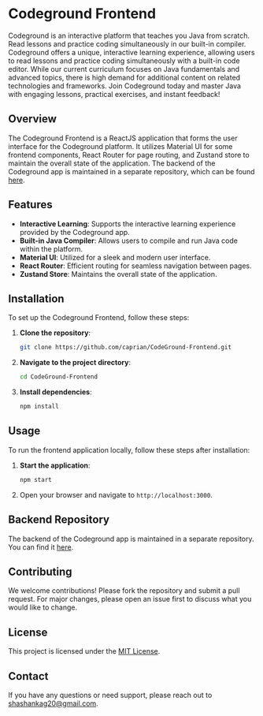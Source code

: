 # Codeground Frontend

Codeground is an interactive platform that teaches you Java from scratch. Read lessons and practice coding simultaneously in our built-in compiler. Codeground offers a unique, interactive learning experience, allowing users to read lessons and practice coding simultaneously with a built-in code editor. While our current curriculum focuses on Java fundamentals and advanced topics, there is high demand for additional content on related technologies and frameworks. Join Codeground today and master Java with engaging lessons, practical exercises, and instant feedback!

## Overview

The Codeground Frontend is a ReactJS application that forms the user interface for the Codeground platform. It utilizes Material UI for some frontend components, React Router for page routing, and Zustand store to maintain the overall state of the application. The backend of the Codeground app is maintained in a separate repository, which can be found [here](https://github.com/caprian/Decentralized-Polling-Platform).

## Features

- **Interactive Learning**: Supports the interactive learning experience provided by the Codeground app.
- **Built-in Java Compiler**: Allows users to compile and run Java code within the platform.
- **Material UI**: Utilized for a sleek and modern user interface.
- **React Router**: Efficient routing for seamless navigation between pages.
- **Zustand Store**: Maintains the overall state of the application.

## Installation

To set up the Codeground Frontend, follow these steps:

1. **Clone the repository**:
    ```bash
    git clone https://github.com/caprian/CodeGround-Frontend.git
    ```
2. **Navigate to the project directory**:
    ```bash
    cd CodeGround-Frontend
    ```
3. **Install dependencies**:
    ```bash
    npm install
    ```

## Usage

To run the frontend application locally, follow these steps after installation:

1. **Start the application**:
    ```bash
    npm start
    ```
2. Open your browser and navigate to `http://localhost:3000`.

## Backend Repository

The backend of the Codeground app is maintained in a separate repository. You can find it [here](https://github.com/caprian/Decentralized-Polling-Platform).

## Contributing

We welcome contributions! Please fork the repository and submit a pull request. For major changes, please open an issue first to discuss what you would like to change.

## License

This project is licensed under the [MIT License](LICENSE).

## Contact

If you have any questions or need support, please reach out to shashankag20@gmail.com.
